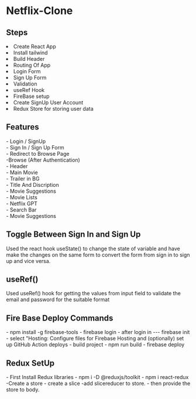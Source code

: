 <h1>Netflix-Clone</h1>

<h2>Steps</h2>
<ui>
<li>Create React App</li>
<li>Install tailwind</li>
<li>Build Header </li>
<li>Routing Of App </li>
<li>Login Form </li>
<li>Sign Up Form </li>
<li>Validation</li>
<li>useRef Hook</li>
<li>FireBase setup </li>
<li>Create SignUp User Account</li>
<li>Redux Store  for storing user data</li>

</ui>



<h2>Features</h2> 
</hr>
- Login / SignUp </br>
  - Sign In / Sign Up Form </br>
  - Redirect to Browse Page </br>
-Browse (After Authentication) </br>
  - Header </br>
  - Main Movie </br>
     - Trailer in BG </br>
     - Title And Discription </br>
     - Movie Suggestions </br>
        - Movie Lists </br>
- Netflix GPT </br>
     - Search Bar </br>
     - Movie Suggestions </br>


<h2>Toggle Between Sign In and Sign Up </h2>
<p>Used the react hook useState() to change the state of variable and have make the changes on the same form to convert the form from sign in to sign up and vice  versa. </p>

<h2>useRef()</h2>
<p>Used useRef() hook for getting the values from input field to validate the email and password for the suitable format </p>


<h2>Fire Base Deploy Commands </h2>
- npm install -g firebase-tools
- firebase login
- after login in  --- firebase init
- select "Hosting: Configure files for Firebase Hosting and (optionally) set up GitHub Action deploys
- build project - npm run build
- firebase deploy

<h2>Redux SetUp</h2>
- First Install Redux libraries
    - npm i -D @reduxjs/toolkit
    - npm i react-redux
    -Create a store
    - create a slice
    -add slicereducer to store.
    - then provide the store to body.
    

